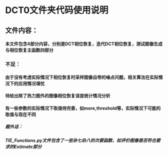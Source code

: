 # DCT0文件夹代码使用说明
## 文件内容：
#### 本文件包含4部分内容，分别是DCT相位恢复，迭代DCT相位恢复，测试图像生成与相位恢复主函数四部分
### 不足：
#### 由于没有考虑实际情况下相位恢复时采样图像自带的噪点问题，相关算法在实际情况下的应用情况堪忧
#### 待给出除了热力图外的图像相位恢复误差统计情况分析
#### 有一些参数的实际情况下取值待完善，如more,threshold等，实际情况下可能的取值与现在不同

##### 题外话：
##### TIE_Functions.py文件包含了一些杂七杂八的次要函数，如评价图像是否符合要求的Estimate部分